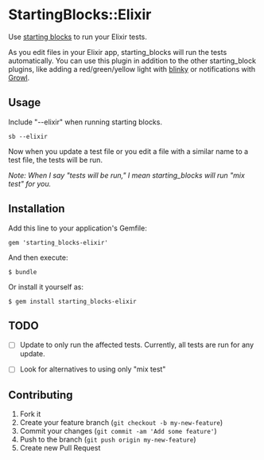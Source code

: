 # StartingBlocks::Elixir

Use [starting blocks](http://www.github.com/darrencauthon/starting_blocks) to run your Elixir tests.  

As you edit files in your Elixir app, starting_blocks will run the tests automatically.  You can use this plugin in addition to the other starting_block plugins, like adding a red/green/yellow light with [blinky](http://www.github.com/darrencauthon/starting_blocks-blinky) or notifications with [Growl](http://www.github.com/darrencauthon/starting_blocks-growl).

## Usage

Include "--elixir" when running starting blocks.

```
sb --elixir
```

Now when you update a test file or you edit a file with a similar name to a test file, the tests will be run.

*Note: When I say "tests will be run," I mean starting_blocks will run "mix test" for you.*

## Installation

Add this line to your application's Gemfile:

    gem 'starting_blocks-elixir'

And then execute:

    $ bundle

Or install it yourself as:

    $ gem install starting_blocks-elixir

## TODO

 - [ ] Update to only run the affected tests.  Currently, all tests are run for any update.
 - [ ] Look for alternatives to using only "mix test"


## Contributing

1. Fork it
2. Create your feature branch (`git checkout -b my-new-feature`)
3. Commit your changes (`git commit -am 'Add some feature'`)
4. Push to the branch (`git push origin my-new-feature`)
5. Create new Pull Request
